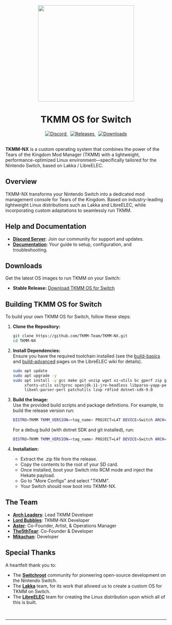 <div align="center">
  <img src="https://raw.githubusercontent.com/TKMM-Team/.github/refs/heads/main/resources/Icon-Transparent-1024.png" width="300vh">
  <h1>TKMM OS for Switch</h1>
  
  <a href="https://discord.gg/BbVXenRFVc">
    <img src="https://img.shields.io/discord/1179611100183011429?style=for-the-badge&logoColor=5865F2&color=5865F2&labelColor=2A2C33&logo=discord&label=discord" alt="Discord"/>
  </a> &nbsp;
  <a href="https://github.com/TKMM-Team/Tkmm/releases/latest">
    <img src="https://img.shields.io/github/v/tag/TKMM-Team/TKMM-NX?style=for-the-badge&logoColor=ffffff&color=C71B42&labelColor=2A2C33&logo=github&label=Version" alt="Releases"/>
  </a> &nbsp;
  <a href="https://tkmm.org/downloads/">
    <img src="https://img.shields.io/github/downloads/TKMM-Team/TKMM-NX/total?style=for-the-badge&labelColor=2A2C33&color=31c059" alt="Downloads"/>
  </a>
</div>

<br />

**TKMM-NX** is a custom operating system that combines the power of the Tears of the Kingdom Mod Manager (TKMM) with a lightweight, performance-optimized Linux environment—specifically tailored for the Nintendo Switch, based on Lakka / LibreELEC.

## Overview

TKMM-NX transforms your Nintendo Switch into a dedicated mod management console for Tears of the Kingdom. Based on industry-leading lightweight Linux distributions such as Lakka and LibreELEC, while incorporating custom adaptations to seamlessly run TKMM.

## Help and Documentation

- **[Discord Server](https://tkmm.org/discord)**: Join our community for support and updates.
- **[Documentation](https://tkmm.org/docs)**: Your guide to setup, configuration, and troubleshooting.

## Downloads

Get the latest OS images to run TKMM on your Switch:
- **Stable Release:** [Download TKMM OS for Switch](https://tkmm.org/downloads/?tabs=switch)

## Building TKMM OS for Switch

To build your own TKMM OS for Switch, follow these steps:

1. **Clone the Repository:**  
   ```bash
   git clone https://github.com/TKMM-Team/TKMM-NX.git
   cd TKMM-NX
   ```

2. **Install Dependencies:**  
   Ensure you have the required toolchain installed (see the [build-basics](https://wiki.libreelec.tv/development/build-basics) and [build-advanced](https://wiki.libreelec.tv/development/build-advanced) pages on the LibreELEC wiki for details).

   ```bash
   sudo apt update
   sudo apt upgrade -y
   sudo apt install -y gcc make git unzip wget xz-utils bc gperf zip g++ \
        xfonts-utils xsltproc openjdk-11-jre-headless libparse-yapp-perl \
        libxml-parser-perl patchutils lzop rdfind dotnet-sdk-9.0 
   ```

3. **Build the Image:**  
   Use the provided build scripts and package definitions. For example, to build the release version run:
   ```bash
   DISTRO=TKMM TKMM_VERSION=<tag_name> PROJECT=L4T DEVICE=Switch ARCH=aarch64 make image
   ```
   For a debug build (with dotnet SDK and git installed), run:
   ```bash
   DISTRO=TKMM TKMM_VERSION=<tag_name> PROJECT=L4T DEVICE=Switch ARCH=aarch64 DEVMODE=enabled make image
   ```

4. **Installation:**  
   - Extract the .zip file from the release.
   - Copy the contents to the root of your SD card.
   - Once installed, boot your Switch into RCM mode and inject the Hekate payload.
   - Go to "More Configs" and select "TKMM".
   - Your Switch should now boot into TKMM-NX.

## The Team

- **[Arch Leaders](https://github.com/ArchLeaders)**: Lead TKMM Developer
- **[Lord Bubbles](https://github.com/LordBubblesDev)**: TKMM-NX Developer
- **[Aster](https://github.com/AsteroidPizza39)**: Co-Founder, Artist, & Operations Manager
- **[The5thTear](https://github.com/The5thTear)**: Co-Founder & Developer
- **[Mikachan](https://github.com/okmika)**: Developer

## Special Thanks

A heartfelt thank you to:
- The [**Switchroot**](https://switchroot.org) community for pioneering open-source development on the Nintendo Switch.
- The [**Lakka**](https://www.lakka.tv) team, for its work that allowed us to create a custom OS for TKMM on Switch.
- The [**LibreELEC**](https://libreelec.tv) team for creating the Linux distribution upon which all of this is built.

<br>

---
